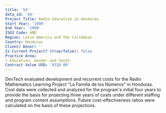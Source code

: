 ```yaml
---
title: '54'
data_id: '54'
Project Title: Radio Education in Honduras
Start Year: '1990'
End Year: '1990'
ISO3 Code: HND
Region: Latin America and the Caribbean
Country: Honduras
Client/ Donor: ''
Is Current Project? (true/false): false
Practice Area:
- Education, Gender and Youth
Contract Value USD: '8320.00'
---
```


DevTech evaluated development and recurrent costs for the Radio Mathematics Learning Project \"La Familia de los Números\" in Honduras. Cost data were collected and analyzed for the program's initial four years to provide the basis for projecting three years of costs under different staffing and program content assumptions. Future cost-effectiveness ratios were calculated on the basis of these projections.